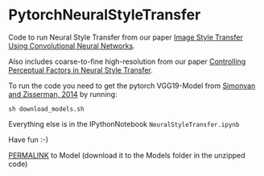 # PytorchNeuralStyleTransfer

Code to run Neural Style Transfer from our paper [Image Style Transfer Using Convolutional Neural Networks](http://www.cv-foundation.org/openaccess/content_cvpr_2016/html/Gatys_Image_Style_Transfer_CVPR_2016_paper.html).

Also includes coarse-to-fine high-resolution from our paper [Controlling Perceptual Factors in Neural Style Transfer](https://arxiv.org/abs/1611.07865).

To run the code you need to get the pytorch VGG19-Model from [Simonyan and Zisserman, 2014](https://arxiv.org/abs/1409.1556) by running: 

`sh download_models.sh`

Everything else is in the IPythonNotebook `NeuralStyleTransfer.ipynb`

Have fun :-)

[PERMALINK](https://drive.google.com/file/d/1HI1bv2PPFAvCRgoDDb7bVc8q5cs-ZU19/view?usp=sharing) to Model (download it to the Models folder in the unzipped code)